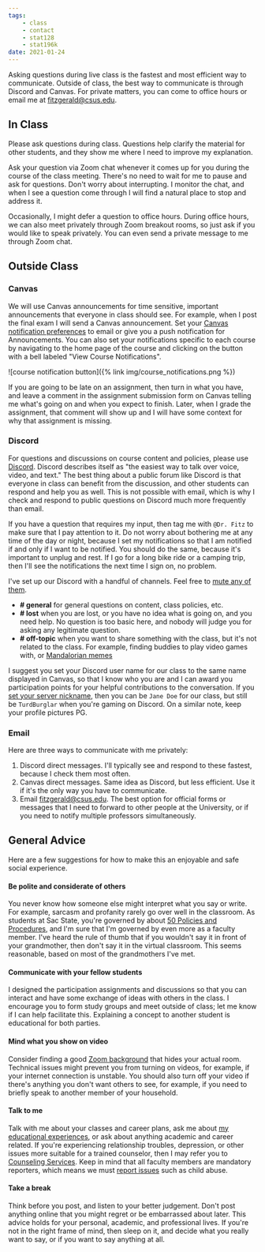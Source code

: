 ```yaml
---
tags:
    - class
    - contact
    - stat128
    - stat196k
date: 2021-01-24
---
```


Asking questions during live class is the fastest and most efficient way to communicate.
Outside of class, the best way to communicate is through Discord and Canvas.
For private matters, you can come to office hours or email me at <fitzgerald@csus.edu>.

## In Class

Please ask questions during class.
Questions help clarify the material for other students, and they show me where I need to improve my explanation.

Ask your question via Zoom chat whenever it comes up for you during the course of the class meeting.
There's no need to wait for me to pause and ask for questions.
Don't worry about interrupting.
I monitor the chat, and when I see a question come through I will find a natural place to stop and address it.

Occasionally, I might defer a question to office hours.
During office hours, we can also meet privately through Zoom breakout rooms, so just ask if you would like to speak privately.
You can even send a private message to me through Zoom chat.


## Outside Class

### Canvas

We will use Canvas announcements for time sensitive, important announcements that everyone in class should see.
For example, when I post the final exam I will send a Canvas announcement.
Set your [Canvas notification preferences](https://csus.instructure.com/profile/communication) to email or give you a push notification for Announcements.
You can also set your notifications specific to each course by navigating to the home page of the course and clicking on the button with a bell labeled "View Course Notifications".

![course notification button]({% link img/course_notifications.png %})

If you are going to be late on an assignment, then turn in what you have, and leave a comment in the assignment submission form on Canvas telling me what's going on and when you expect to finish.
Later, when I grade the assignment, that comment will show up and I will have some context for why that assignment is missing.


### Discord

For questions and discussions on course content and policies, please use [Discord](https://discord.com/channels/@me).
Discord describes itself as "the easiest way to talk over voice, video, and text."
The best thing about a public forum like Discord is that everyone in class can benefit from the discussion, and other students can respond and help you as well.
This is not possible with email, which is why I check and respond to public questions on Discord much more frequently than email.

If you have a question that requires my input, then tag me with `@Dr. Fitz` to make sure that I pay attention to it.
Do not worry about bothering me at any time of the day or night, because I set my notifications so that I am notified if and only if I want to be notified.
You should do the same, because it's important to unplug and rest.
If I go for a long bike ride or a camping trip, then I'll see the notifications the next time I sign on, no problem.

I've set up our Discord with a handful of channels.
Feel free to [mute any of them](https://support.discord.com/hc/en-us/articles/209791877-How-do-I-mute-and-disable-notifications-for-specific-channels-).

- __# general__ for general questions on content, class policies, etc.
- __# lost__ when you are lost, or you have no idea what is going on, and you need help.
    No question is too basic here, and nobody will judge you for asking any legitimate question.
- __# off-topic__ when you want to share something with the class, but it's not related to the class.
    For example, finding buddies to play video games with, or [Mandalorian memes](https://gamerant.com/star-wars-mandalorian-best-memes/)

I suggest you set your Discord user name for our class to the same name displayed in Canvas, so that I know who you are and I can award you participation points for your helpful contributions to the conversation.
If you [set your server nickname](https://support.discord.com/hc/en-us/articles/219070107-Server-Nicknames), then you can be `Jane Doe` for our class, but still be `TurdBurglar` when you're gaming on Discord.
On a similar note, keep your profile pictures PG.


### Email

Here are three ways to communicate with me privately:

1. Discord direct messages.
    I'll typically see and respond to these fastest, because I check them most often. 
2. Canvas direct messages.
    Same idea as Discord, but less efficient.
    Use it if it's the only way you have to communicate.
3. Email <fitzgerald@csus.edu>.
    The best option for official forms or messages that I need to forward to other people at the University, or if you need to notify multiple professors simultaneously.


## General Advice

Here are a few suggestions for how to make this an enjoyable and safe social experience.

#### Be polite and considerate of others

You never know how someone else might interpret what you say or write.
For example, sarcasm and profanity rarely go over well in the classroom.
As students at Sac State, you're governed by about [50 Policies and Procedures](https://www.csus.edu/student-affairs/policy-procedures.html), and I'm sure that I'm governed by even more as a faculty member.
I've heard the rule of thumb that if you wouldn't say it in front of your grandmother, then don't say it in the virtual classroom.
This seems reasonable, based on most of the grandmothers I've met.

#### Communicate with your fellow students

I designed the participation assignments and discussions so that you can interact and have some exchange of ideas with others in the class.
I encourage you to form study groups and meet outside of class; let me know if I can help facilitate this.
Explaining a concept to another student is educational for both parties.

#### Mind what you show on video

Consider finding a good [Zoom background](https://sacstate.smugmug.com/Sac-State-Zoom-Backgrounds/) that hides your actual room.
Technical issues might prevent you from turning on videos, for example, if your internet connection is unstable.
You should also turn off your video if there's anything you don't want others to see, for example, if you need to briefly speak to another member of your household.

#### Talk to me

Talk with me about your classes and career plans, ask me about [my educational experiences](http://webpages.csus.edu/fitzgerald/my-education-path/), or ask about anything academic and career related.
If you're experiencing relationship troubles, depression, or other issues more suitable for a trained counselor, then I may refer you to [Counseling Services](https://www.csus.edu/student-life/health-counseling/).
Keep in mind that all faculty members are mandatory reporters, which means we must [report issues](https://www.csus.edu/title-ix/reporting.html) such as child abuse.

#### Take a break

Think before you post, and listen to your better judgement.
Don't post anything online that you might regret or be embarrassed about later.
This advice holds for your personal, academic, and professional lives.
If you're not in the right frame of mind, then sleep on it, and decide what you really want to say, or if you want to say anything at all.
